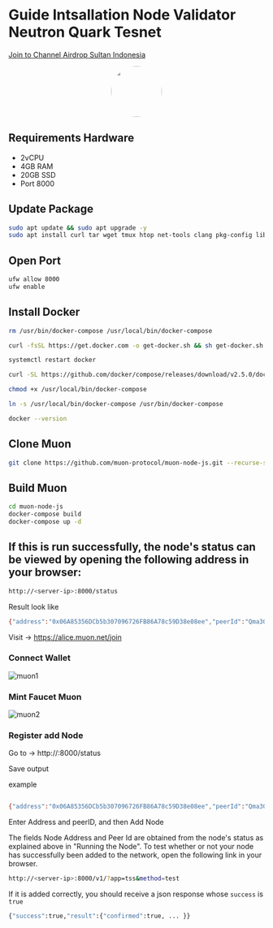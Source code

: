 
# Guide Intsallation Node Validator Neutron Quark Tesnet

<p style="font-size:14px" align="left">
<a href="https://t.me/airdropsultanindonesia" target="_blank">Join to Channel Airdrop Sultan Indonesia</a>
</p>

<p align="center">
  <img style="margin: auto; height: 100px; border-radius: 50%;" src="https://user-images.githubusercontent.com/65535542/213711680-fd483b03-6635-4f4d-8156-a1a8be79a126.png">
</p>

## Requirements Hardware

- 2vCPU 
- 4GB RAM 
- 20GB SSD
- Port 8000

## Update Package

```bash
sudo apt update && sudo apt upgrade -y
sudo apt install curl tar wget tmux htop net-tools clang pkg-config libssl-dev jq build-essential git make ncdu docker-compose -y
```

## Open Port

```bash
ufw allow 8000
ufw enable
```

## Install Docker 
```bash
rm /usr/bin/docker-compose /usr/local/bin/docker-compose
```
```bash
curl -fsSL https://get.docker.com -o get-docker.sh && sh get-docker.sh
```
```bash
systemctl restart docker
```
```bash
curl -SL https://github.com/docker/compose/releases/download/v2.5.0/docker-compose-linux-x86_64 -o /usr/local/bin/docker-compose
```
```bash
chmod +x /usr/local/bin/docker-compose
```
```bash
ln -s /usr/local/bin/docker-compose /usr/bin/docker-compose
```
```bash
docker --version
```

## Clone Muon

```bash
git clone https://github.com/muon-protocol/muon-node-js.git --recurse-submodules --branch testnet
```

## Build Muon

```bash
cd muon-node-js
docker-compose build
docker-compose up -d
```

## If this is run successfully, the node's status can be viewed by opening the following address in your browser:

```bash
http://<server-ip>:8000/status
```

Result look like
```bash
{"address":"0x06A85356DCb5b307096726FB86A78c59D38e08ee","peerId":"Qma3GsJmB47xYuyahPZPSadh1avvxfyYQwk8R3UnFrQ6aP","managerContract":{"network":"bsctest","address":"0x2efB53c11FC935f6114B3fC37AaFa6a76B263a4E"},"shield":{"enable":false,"apps":[]},"addedToNetwork":false}
```

Visit -> https://alice.muon.net/join 
### Connect Wallet

![muon1](https://user-images.githubusercontent.com/65535542/213710107-ee12c47a-692f-4131-a782-8ad295dd87dd.png/)

### Mint Faucet Muon

![muon2](https://user-images.githubusercontent.com/65535542/213710401-cb58f64d-5c07-4edf-986e-bef31a6d21d1.png/)


### Register add Node

Go to -> http://<server-ip>:8000/status

Save output

example
```bash

{"address":"0x06A85356DCb5b307096726FB86A78c59D38e08ee","peerId":"Qma3GsJmB47xYuyahPZPSadh1avvxfyYQwk8R3UnFrQ6aP","managerContract":{"network":"bsctest","address":"0x2efB53c11FC935f6114B3fC37AaFa6a76B263a4E"},"shield":{"enable":false,"apps":[]},"addedToNetwork":false}
```

Enter Address and peerID, and then Add Node

The fields Node Address and Peer Id are obtained from the node's status as explained above in "Running the Node". To test whether or not your node has successfully been added to the network, open the following link in your browser.

```bash
http://<server-ip>:8000/v1/?app=tss&method=test
```

If it is added correctly, you should receive a json response whose `success` is `true`
```bash
{"success":true,"result":{"confirmed":true, ... }}
```




